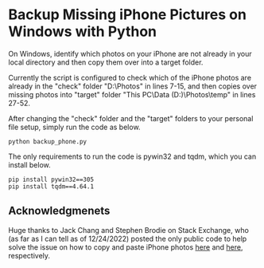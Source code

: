# Backup Missing iPhone Pictures on Windows with Python

On Windows, identify which photos on your iPhone are not already in your local directory and then copy them over into a target folder. 

Currently the script is configured to check which of the iPhone photos are already in the "check" folder "D:\Photos" in lines 7-15, and then copies over missing photos into "target" folder "This PC\Data (D:)\Photos\temp" in lines 27-52.

After changing the "check" folder and the "target" folders to your personal file setup, simply run the code as below.
	
	python backup_phone.py



The only requirements to run the code is pywin32 and tqdm, which you can install below. 

	pip install pywin32==305
	pip install tqdm==4.64.1


## Acknowledgmenets
Huge thanks to Jack Chang and Stephen Brodie on Stack Exchange, who (as far as I can tell as of 12/24/2022) posted the only public code to help solve the issue on how to copy and paste iPhone photos [here](https://stackoverflow.com/a/72842087) and [here](https://stackoverflow.com/a/65825617), respectively.
